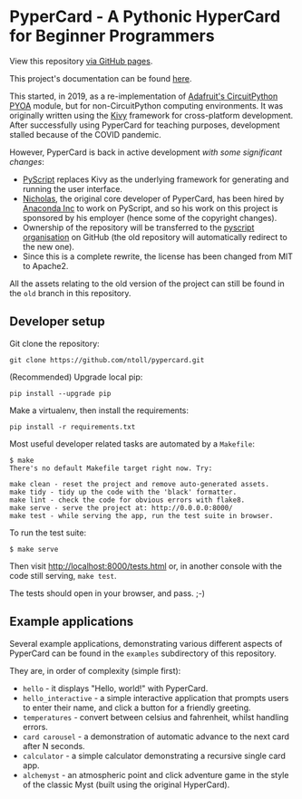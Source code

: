 # PyperCard - A Pythonic HyperCard for Beginner Programmers

View this repository [via GitHub pages](https://pyscript.github.io/pypercard/).

This project's documentation can be found [here](https://pypercard.rtfd.io).

This started, in 2019, as a re-implementation of 
[Adafruit's CircuitPython PYOA](https://github.com/adafruit/Adafruit_CircuitPython_PYOA)
module, but for non-CircuitPython computing environments. It was originally
written using the [Kivy](https://kivy.org/) framework for cross-platform
development. After successfully using PyperCard for teaching purposes,
development stalled because of the COVID pandemic.

However, PyperCard is back in active development _with some significant
changes_:

* [PyScript](https://pyscript.net/) replaces Kivy as the underlying framework
  for generating and running the user interface.
* [Nicholas](https://github.com/ntoll), the original core developer of
  PyperCard, has been hired by [Anaconda Inc](https://anaconda.com/) to work
  on PyScript, and so his work on this project is sponsored by his employer
  (hence some of the copyright changes).
* Ownership of the repository will be transferred to the
  [pyscript organisation](https://github.com/pyscript) on GitHub (the old
  repository will automatically redirect to the new one).
* Since this is a complete rewrite, the license has been changed from MIT
  to Apache2.

All the assets relating to the old version of the project can still be found
in the `old` branch in this repository.

## Developer setup

Git clone the repository:

```
git clone https://github.com/ntoll/pypercard.git
```

(Recommended) Upgrade local pip:

```
pip install --upgrade pip
```

Make a virtualenv, then install the requirements:

```
pip install -r requirements.txt
```

Most useful developer related tasks are automated by a `Makefile`:

```
$ make
There's no default Makefile target right now. Try:

make clean - reset the project and remove auto-generated assets.
make tidy - tidy up the code with the 'black' formatter.
make lint - check the code for obvious errors with flake8.
make serve - serve the project at: http://0.0.0.0:8000/
make test - while serving the app, run the test suite in browser.
```

To run the test suite:

```
$ make serve
```

Then visit
[http://localhost:8000/tests.html](http://localhost:8000/tests.html) or, in
another console with the code still serving, `make test`.

The tests should open in your browser, and pass. ;-)

## Example applications

Several example applications, demonstrating various different aspects of
PyperCard can be found in the `examples` subdirectory of this repository.

They are, in order of complexity (simple first):

* `hello` - it displays "Hello, world!" with PyperCard.
* `hello_interactive` - a simple interactive application that prompts users to
  enter their name, and click a button for a friendly greeting.
* `temperatures` - convert between celsius and fahrenheit, whilst handling
  errors.
* `card carousel` - a demonstration of automatic advance to the next card after
  N seconds.
* `calculator` - a simple calculator demonstrating a recursive single card app.
* `alchemyst` - an atmospheric point and click adventure game in the style of
  the classic Myst (built using the original HyperCard).
